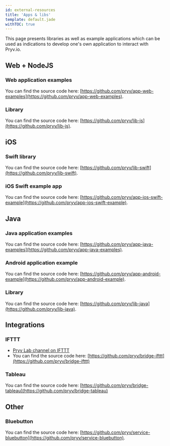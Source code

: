 ```yaml
---
id: external-resources
title: 'Apps & libs'
template: default.jade
withTOC: true
---
```


This page presents libraries as well as example applications which can be used as indications to develop one's own application to interact with Pryv.io.

## Web + NodeJS

### Web application examples

You can find the source code here: [https://github.com/pryv/app-web-examples](https://github.com/pryv/app-web-examples).

### Library

You can find the source code here: [https://github.com/pryv/lib-js](https://github.com/pryv/lib-js).

## iOS

### Swift library

You can find the source code here: [https://github.com/pryv/lib-swift](https://github.com/pryv/lib-swift).

### iOS Swift example app

You can find the source code here: [https://github.com/pryv/app-ios-swift-example](https://github.com/pryv/app-ios-swift-example).

## Java

### Java application examples

You can find the source code here: [https://github.com/pryv/app-java-examples](https://github.com/pryv/app-java-examples).

### Android application example

You can find the source code here: [https://github.com/pryv/app-android-example](https://github.com/pryv/app-android-example).

### Library

You can find the source code here: [https://github.com/pryv/lib-java](https://github.com/pryv/lib-java).

## Integrations

### IFTTT

- [Pryv Lab channel on IFTTT](https://ifttt.com/pryv)
- You can find the source code here: [https://github.com/pryv/bridge-ifttt](https://github.com/pryv/bridge-ifttt)

### Tableau

You can find the source code here: [https://github.com/pryv/bridge-tableau](https://github.com/pryv/bridge-tableau)

## Other

### Bluebutton

You can find the source code here: [https://github.com/pryv/service-bluebutton](https://github.com/pryv/service-bluebutton).
